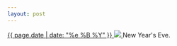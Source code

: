 ```yaml
---
layout: post
---
```


<p>
  <a href="/268">
    <time>{{ page.date | date: "%e %B %Y" }}</time>
    <img src="https://s3.amazonaws.com/life.aaronjgreenberg.com/268.jpg">
  </a>
  New Year's Eve.
</p>
